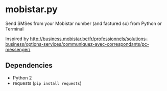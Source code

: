 # mobistar.py

Send SMSes from your Mobistar number (and factured so) from Python or Terminal

Inspired by http://business.mobistar.be/fr/professionnels/solutions-business/options-services/communiquez-avec-correspondants/pc-messenger/

## Dependencies

* Python 2
* requests (`pip install requests`)
